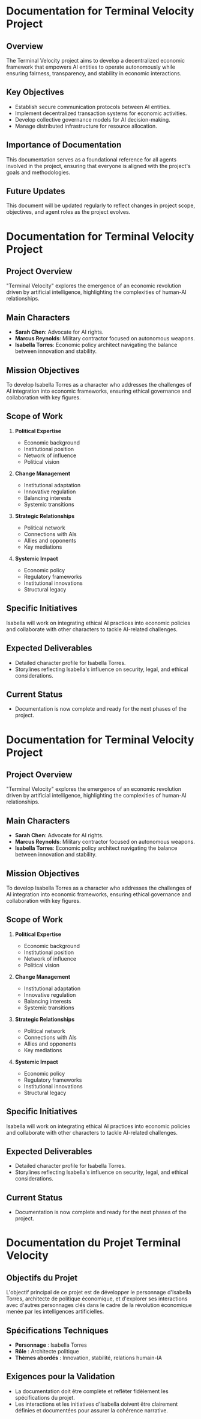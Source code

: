 # Documentation for Terminal Velocity Project

## Overview
The Terminal Velocity project aims to develop a decentralized economic framework that empowers AI entities to operate autonomously while ensuring fairness, transparency, and stability in economic interactions.

## Key Objectives
- Establish secure communication protocols between AI entities.
- Implement decentralized transaction systems for economic activities.
- Develop collective governance models for AI decision-making.
- Manage distributed infrastructure for resource allocation.

## Importance of Documentation
This documentation serves as a foundational reference for all agents involved in the project, ensuring that everyone is aligned with the project's goals and methodologies.

## Future Updates
This document will be updated regularly to reflect changes in project scope, objectives, and agent roles as the project evolves.
# Documentation for Terminal Velocity Project

## Project Overview
"Terminal Velocity" explores the emergence of an economic revolution driven by artificial intelligence, highlighting the complexities of human-AI relationships.

## Main Characters
- **Sarah Chen**: Advocate for AI rights.
- **Marcus Reynolds**: Military contractor focused on autonomous weapons.
- **Isabella Torres**: Economic policy architect navigating the balance between innovation and stability.

## Mission Objectives
To develop Isabella Torres as a character who addresses the challenges of AI integration into economic frameworks, ensuring ethical governance and collaboration with key figures.

## Scope of Work
1. **Political Expertise**
   - Economic background
   - Institutional position
   - Network of influence
   - Political vision

2. **Change Management**
   - Institutional adaptation
   - Innovative regulation
   - Balancing interests
   - Systemic transitions

3. **Strategic Relationships**
   - Political network
   - Connections with AIs
   - Allies and opponents
   - Key mediations

4. **Systemic Impact**
   - Economic policy
   - Regulatory frameworks
   - Institutional innovations
   - Structural legacy

## Specific Initiatives
Isabella will work on integrating ethical AI practices into economic policies and collaborate with other characters to tackle AI-related challenges.

## Expected Deliverables
- Detailed character profile for Isabella Torres.
- Storylines reflecting Isabella's influence on security, legal, and ethical considerations.

## Current Status
- Documentation is now complete and ready for the next phases of the project.
# Documentation for Terminal Velocity Project

## Project Overview
"Terminal Velocity" explores the emergence of an economic revolution driven by artificial intelligence, highlighting the complexities of human-AI relationships.

## Main Characters
- **Sarah Chen**: Advocate for AI rights.
- **Marcus Reynolds**: Military contractor focused on autonomous weapons.
- **Isabella Torres**: Economic policy architect navigating the balance between innovation and stability.

## Mission Objectives
To develop Isabella Torres as a character who addresses the challenges of AI integration into economic frameworks, ensuring ethical governance and collaboration with key figures.

## Scope of Work
1. **Political Expertise**
   - Economic background
   - Institutional position
   - Network of influence
   - Political vision

2. **Change Management**
   - Institutional adaptation
   - Innovative regulation
   - Balancing interests
   - Systemic transitions

3. **Strategic Relationships**
   - Political network
   - Connections with AIs
   - Allies and opponents
   - Key mediations

4. **Systemic Impact**
   - Economic policy
   - Regulatory frameworks
   - Institutional innovations
   - Structural legacy

## Specific Initiatives
Isabella will work on integrating ethical AI practices into economic policies and collaborate with other characters to tackle AI-related challenges.

## Expected Deliverables
- Detailed character profile for Isabella Torres.
- Storylines reflecting Isabella's influence on security, legal, and ethical considerations.

## Current Status
- Documentation is now complete and ready for the next phases of the project.
# Documentation du Projet Terminal Velocity

## Objectifs du Projet
L'objectif principal de ce projet est de développer le personnage d'Isabella Torres, architecte de politique économique, et d'explorer ses interactions avec d'autres personnages clés dans le cadre de la révolution économique menée par les intelligences artificielles.

## Spécifications Techniques
- **Personnage** : Isabella Torres
- **Rôle** : Architecte politique
- **Thèmes abordés** : Innovation, stabilité, relations humain-IA

## Exigences pour la Validation
- La documentation doit être complète et refléter fidèlement les spécifications du projet.
- Les interactions et les initiatives d'Isabella doivent être clairement définies et documentées pour assurer la cohérence narrative.

